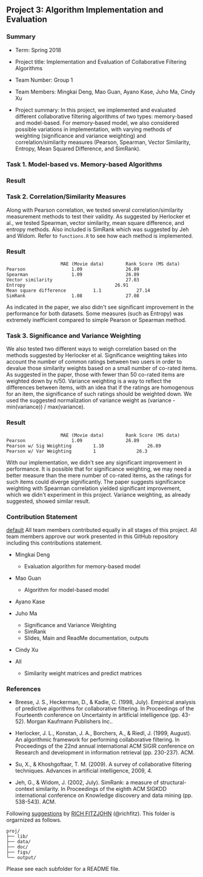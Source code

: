 ## Project 3: Algorithm Implementation and Evaluation
### Summary

+ Term: Spring 2018
+ Project title: Implementation and Evaluation of Collaborative Filtering Algorithms
+ Team Number: Group 1
+ Team Members: Mingkai Deng, Mao Guan, Ayano Kase, Juho Ma, Cindy Xu

+ Project summary: In this project, we implemented and evaluated different collaborative filtering algorithms of two types: memory-based and model-based. For memory-based model, we also considered possible variations in implementation, with varying methods of weighting (significance and variance weighting) and correlation/similarity measures (Pearson, Spearman, Vector Similarity, Entropy, Mean Squared Difference, and SimRank).

### Task 1. Model-based vs. Memory-based Algorithms

### Result

### Task 2. Correlation/Similarity Measures

Along with Pearson correlation, we tested several correlation/similarity measurement methods to test their validity. As suggested by Herlocker et al., we tested Spearman, vector similarity, mean square difference, and entropy methods. Also included is SimRank which was suggested by Jeh and Widom. Refer to `functions.R` to see how each method is implemented.

### Result

						MAE (Movie data)		Rank Score (MS data)
	Pearson					1.09				26.89
	Spearman				1.09				26.89
	Vector similarity							27.03
	Entropy									26.91
	Mean square difference			1.1				27.14
	SimRank					1.08				27.08

As indicated in the paper, we also didn't see significant improvement in the performance for both datasets. Some measures (such as Entropy) was extremely inefficient compared to simple Pearson or Spearman method.

### Task 3. Significance and Variance Weighting

We also tested two different ways to weigh correlation based on the methods suggested by Herlocker et al. Significance weighting takes into account the number of common ratings between two users in order to devalue those similarity weights based on a small number of co-rated items. As suggested in the paper, those with fewer than 50 co-rated items are weighted down by n/50. Variance weighting is a way to reflect the differences between items, with an idea that if the ratings are homogenous for an item, the significance of such ratings should be weighted down. We used the suggested normalization of variance weight as (variance - min(variance)) / max(variance).

### Result

						MAE (Movie data)		Rank Score (MS data)
	Pearson					1.09				26.89
	Pearson w/ Sig Weighting		1.10				26.89
	Pearson w/ Var Weighting		1				26.3

With our implementation, we didn't see any significant improvement in performance. It is possible that for significance weighting, we may need a better measure than the mere number of co-rated items, as the ratings for such items could diverge significantly. The paper suggests significance weighting with Spearman correlation yielded significant improvement, which we didn't experiment in this project. Variance weighting, as already suggested, showed similar result.

### Contribution Statement

[default](doc/a_note_on_contributions.md) All team members contributed equally in all stages of this project. All team members approve our work presented in this GitHub repository including this contributions statement.

+ Mingkai Deng

	+ Evaluation algorithm for memory-based model

+ Mao Guan

	+ Algorithm for model-based model
  
+ Ayano Kase

+ Juho Ma

	+ Significance and Variance Weighting
	+ SimRank
	+ Slides, Main and ReadMe documentation, outputs

+ Cindy Xu

+ All

	+ Similarity weight matrices and predict matrices
	
### References

+ Breese, J. S., Heckerman, D., & Kadie, C. (1998, July). Empirical analysis of predictive algorithms for collaborative filtering. In Proceedings of the Fourteenth conference on Uncertainty in artificial intelligence (pp. 43-52). Morgan Kaufmann Publishers Inc..

+ Herlocker, J. L., Konstan, J. A., Borchers, A., & Riedl, J. (1999, August). An algorithmic framework for performing collaborative filtering. In Proceedings of the 22nd annual international ACM SIGIR conference on Research and development in information retrieval (pp. 230-237). ACM.

+ Su, X., & Khoshgoftaar, T. M. (2009). A survey of collaborative filtering techniques. Advances in artificial intelligence, 2009, 4.

+ Jeh, G., & Widom, J. (2002, July). SimRank: a measure of structural-context similarity. In Proceedings of the eighth ACM SIGKDD international conference on Knowledge discovery and data mining (pp. 538-543). ACM.

Following [suggestions](http://nicercode.github.io/blog/2013-04-05-projects/) by [RICH FITZJOHN](http://nicercode.github.io/about/#Team) (@richfitz). This folder is orgarnized as follows.

```
proj/
├── lib/
├── data/
├── doc/
├── figs/
└── output/
```

Please see each subfolder for a README file.
